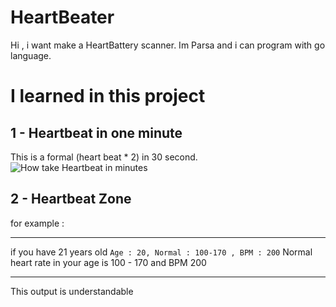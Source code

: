 # HeartBeater
Hi , i want make a HeartBattery scanner.
Im Parsa and i can program with go language.
# I learned in this project

## 1 - Heartbeat in one minute
This is a formal (heart beat * 2) in 30 second.
![How take Heartbeat in minutes ](https://www.mizanonline.ir/wp-content/uploads/2022/01/1211607_995.jpg)
## 2 - Heartbeat Zone 
for example :
***

if you have 21 years old 
`Age : 20, Normal : 100-170 , BPM : 200`
Normal heart rate in your age is 100 - 170
and BPM 200

***
This output is understandable
